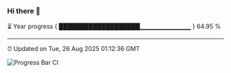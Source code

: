 ### Hi there 👋

⏳ Year progress { ███████████████████▁▁▁▁▁▁▁▁▁▁▁ } 64.95 %

---

⏰ Updated on Tue, 26 Aug 2025 01:12:36 GMT

![Progress Bar CI](https://github.com/liununu/liununu/workflows/Progress%20Bar%20CI/badge.svg)
